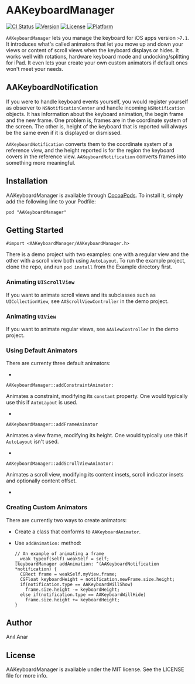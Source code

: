 # AAKeyboardManager

[![CI Status](http://img.shields.io/travis/anilanar/AAKeyboardManager.svg?style=flat)](https://travis-ci.org/anilanar/AAKeyboardManager)
[![Version](https://img.shields.io/cocoapods/v/AAKeyboardManager.svg?style=flat)](http://cocoadocs.org/docsets/AAKeyboardManager)
[![License](https://img.shields.io/cocoapods/l/AAKeyboardManager.svg?style=flat)](http://cocoadocs.org/docsets/AAKeyboardManager)
[![Platform](https://img.shields.io/cocoapods/p/AAKeyboardManager.svg?style=flat)](http://cocoadocs.org/docsets/AAKeyboardManager)

`AAKeyboardManager` lets you manage the keyboard for iOS apps version `>7.1`. It introduces what's called animators that let you move up and down your views or content of scroll views when the keyboard displays or hides. It works well with rotations, hardware keyboard mode and undocking/splitting for iPad. It even lets your create your own custom animators if default ones won't meet your needs.

## AAKeyboardNotification

If you were to handle keyboard events yourself, you would register yourself as observer to `NSNotificationCenter` and handle incoming `NSNotification` objects. It has information about the keyboard animation, the begin frame and the new frame. One problem is, frames are in the coordinate system of the screen. The other is, height of the keyboard that is reported will always be the same even if it is displayed or dismissed.

`AAKeyboardNotification` converts them to the coordinate system of a reference view, and the height reported is for the region the keyboard covers in the reference view. `AAKeyboardNotification` converts frames into something more meaningful.


## Installation

AAKeyboardManager is available through [CocoaPods](http://cocoapods.org). To install
it, simply add the following line to your Podfile:

    pod "AAKeyboardManager"
    
## Getting Started
	
`#import <AAKeyboardManager/AAKeyboardManager.h>`

There is a demo project with two examples: one with a regular view and the other with a scroll view both using `AutoLayout`. To run the example project, clone the repo, and run `pod install` from the Example directory first.

### Animating `UIScrollView`
If you want to animate scroll views and its subclasses such as `UICollectionView`, see `AAScrollViewController` in the demo project.

### Animating `UIView`
If you want to animate regular views, see `AAViewController` in the demo project.

### Using Default Animators

There are currenty three default animators:

-
`AAKeyboardManager::addConstraintAnimator:`

Animates a constraint, modifying its `constant` property. One would typically use this if `AutoLayout` is used.

-

`AAKeyboardManager::addFrameAnimator`

Animates a view frame, modifying its height. One would typically use this if `AutoLayout` isn't used.

-

`AAKeyboardManager::addScrollViewAnimator:` 

Animates a scroll view, modifying its content insets, scroll indicator insets and optionally content offset.

-

### Creating Custom Animators

There are currently two ways to create animators:

- Create a class that conforms to `AAKeyboardAnimator`.

- Use `addAnimation:` method:

	```
	// An example of animating a frame
	__weak typeof(self) weakSelf = self;
	[keyboardManager addAnimation: ^(AAKeyboardNotification *notification) {
	  CGRect frame = weakSelf.myView.frame;
	  CGFloat keyboardHeight = notification.newFrame.size.height;
	  if(notification.type == AAKeyboardWillShow)
	    frame.size.height -= keyboardHeight;
	  else if(notification.type == AAKeyboardWillHide)
	    frame.size.height += keyboardHeight;
	}
	```

## Author

Anıl Anar

## License

AAKeyboardManager is available under the MIT license. See the LICENSE file for more info.

